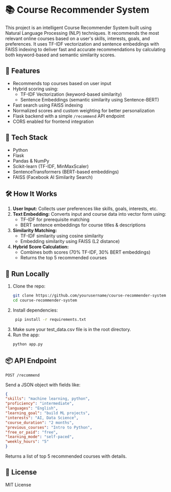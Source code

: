 # 📚 Course Recommender System

This project is an intelligent Course Recommender System built using Natural Language Processing (NLP) techniques. It recommends the most relevant online courses based on a user's skills, interests, goals, and preferences. It uses TF-IDF vectorization and sentence embeddings with FAISS indexing to deliver fast and accurate recommendations by calculating both keyword-based and semantic similarity scores.

## 🚀 Features

- Recommends top courses based on user input
- Hybrid scoring using:
  - TF-IDF Vectorization (keyword-based similarity)
  - Sentence Embeddings (semantic similarity using Sentence-BERT)
- Fast search using FAISS indexing
- Normalized scores and custom weighting for better personalization
- Flask backend with a simple `/recommend` API endpoint
- CORS enabled for frontend integration

## 🧠 Tech Stack

- Python
- Flask
- Pandas & NumPy
- Scikit-learn (TF-IDF, MinMaxScaler)
- SentenceTransformers (BERT-based embeddings)
- FAISS (Facebook AI Similarity Search)

## 🛠 How It Works

1. **User Input:** Collects user preferences like skills, goals, interests, etc.
2. **Text Embedding:** Converts input and course data into vector form using:
   - TF-IDF for prerequisite matching
   - BERT sentence embeddings for course titles & descriptions
3. **Similarity Matching:**
   - TF-IDF similarity using cosine similarity
   - Embedding similarity using FAISS (L2 distance)
4. **Hybrid Score Calculation:**
   - Combines both scores (70% TF-IDF, 30% BERT embeddings)
   - Returns the top 5 recommended courses

## 🧪 Run Locally

1. Clone the repo:
   ```bash
   git clone https://github.com/yourusername/course-recommender-system.git
   cd course-recommender-system
   ```
2. Install dependencies:
   ```bash
    pip install -r requirements.txt
    ```
3. Make sure your test_data.csv file is in the root directory.
4. Run the app:
   ```bash
   python app.py
   ```
## 📦 API Endpoint
  ```
  POST /recommend
  ```
  Send a JSON object with fields like:
  ```json
  {
  "skills": "machine learning, python",
  "proficiency": "intermediate",
  "languages": "English",
  "learning_goal": "build ML projects",
  "interests": "AI, Data Science",
  "course_duration": "2 months",
  "previous_courses": "Intro to Python",
  "free_or_paid": "free",
  "learning_mode": "self-paced",
  "weekly_hours": "5"
}
```
Returns a list of top 5 recommended courses with details.
## 📝 License
MIT License
